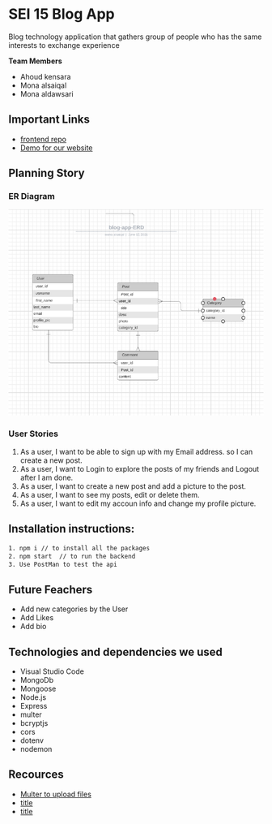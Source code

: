 #  SEI 15 Blog App 
Blog technology application that gathers group of people who has the same interests to exchange experience 

**Team Members**
* Ahoud kensara
* Mona alsaiqal
* Mona aldawsari

## Important Links
* [frontend repo](https://git.generalassemb.ly/alsaiqal/blog-app-frontend2)
* [Demo for our website]()

## Planning Story

### ER Diagram
![ ](./images/ER.png)
### User Stories 
1. As a user, I want to be able to sign up with my Email address. so I can create a new post.
2. As a user, I want to Login to explore the posts of my friends and Logout after I am done.
3. As a user, I want to create a new post and add a picture to the post.
4. As a user, I want to see my posts, edit or delete them.
5. As a user, I want to edit my accoun info and change my profile picture.

## Installation instructions:
```
1. npm i // to install all the packages
2. npm start  // to run the backend
3. Use PostMan to test the api
```
## Future Feachers
* Add new categories by the User
* Add Likes
* Add bio

## Technologies and dependencies we used 
* Visual Studio Code
* MongoDb
* Mongoose
* Node.js
* Express
* multer
* bcryptjs
* cors 
* dotenv
* nodemon

## Recources
* [Multer to upload files](https://bezkoder.com/node-js-upload-multiple-files/)
* [title](https://)
* [title](https://)
